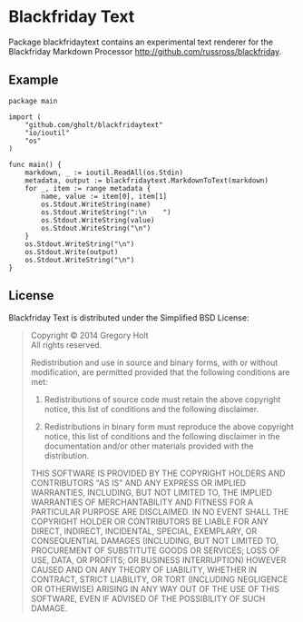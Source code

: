 Blackfriday Text
================

Package blackfridaytext contains an experimental text renderer for the
Blackfriday Markdown Processor http://github.com/russross/blackfriday.

Example
-------

    package main

    import (
        "github.com/gholt/blackfridaytext"
        "io/ioutil"
        "os"
    )

    func main() {
        markdown, _ := ioutil.ReadAll(os.Stdin)
        metadata, output := blackfridaytext.MarkdownToText(markdown)
        for _, item := range metadata {
            name, value := item[0], item[1]
            os.Stdout.WriteString(name)
            os.Stdout.WriteString(":\n    ")
            os.Stdout.WriteString(value)
            os.Stdout.WriteString("\n")
        }
        os.Stdout.WriteString("\n")
        os.Stdout.Write(output)
        os.Stdout.WriteString("\n")
    }


License
-------

Blackfriday Text is distributed under the Simplified BSD License:

> Copyright © 2014 Gregory Holt  
> All rights reserved.
> 
> Redistribution and use in source and binary forms, with or without
> modification, are permitted provided that the following conditions
> are met:
> 
> 1.  Redistributions of source code must retain the above copyright
>     notice, this list of conditions and the following disclaimer.
> 
> 2.  Redistributions in binary form must reproduce the above
>     copyright notice, this list of conditions and the following
>     disclaimer in the documentation and/or other materials provided with
>     the distribution.
> 
> THIS SOFTWARE IS PROVIDED BY THE COPYRIGHT HOLDERS AND CONTRIBUTORS
> "AS IS" AND ANY EXPRESS OR IMPLIED WARRANTIES, INCLUDING, BUT NOT
> LIMITED TO, THE IMPLIED WARRANTIES OF MERCHANTABILITY AND FITNESS
> FOR A PARTICULAR PURPOSE ARE DISCLAIMED. IN NO EVENT SHALL THE
> COPYRIGHT HOLDER OR CONTRIBUTORS BE LIABLE FOR ANY DIRECT, INDIRECT,
> INCIDENTAL, SPECIAL, EXEMPLARY, OR CONSEQUENTIAL DAMAGES (INCLUDING,
> BUT NOT LIMITED TO, PROCUREMENT OF SUBSTITUTE GOODS OR SERVICES;
> LOSS OF USE, DATA, OR PROFITS; OR BUSINESS INTERRUPTION) HOWEVER
> CAUSED AND ON ANY THEORY OF LIABILITY, WHETHER IN CONTRACT, STRICT
> LIABILITY, OR TORT (INCLUDING NEGLIGENCE OR OTHERWISE) ARISING IN
> ANY WAY OUT OF THE USE OF THIS SOFTWARE, EVEN IF ADVISED OF THE
> POSSIBILITY OF SUCH DAMAGE.

